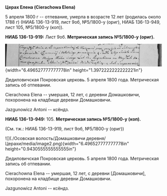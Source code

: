 **Церах Елена (Cierachowa Elena)**

5 апреля 1800 г -- отпевание, умерла в возрасте 12 лет (родилась около
1788 г) (НИАБ 136-13-919, лист 9об, №5/1800-у (ориг), НИАБ 136-13-949,
лист 105, №5/1800-у (коп)).

**НИАБ 136-13-919:** Лист 9об. **Метрическая запись №5/1800-у (ориг).**

![](./media/41b6c9ec4143b5e482e5a233d5e61004eb3996dc.png){width="6.496527777777778in"
height="1.3972222222222221in"}

Дедиловичская Покровская церковь. 5 апреля 1800 года. Метрическая запись
об отпевании.

Cierachowa Elena -- умершая, 12 лет, с деревни Домашковичи, похоронена
на кладбище деревни Домашковичи.

Jazgunowicz Antoni -- ксёндз.

**НИАБ 136-13-949:** 105. **Метрическая запись №5/1800-у (коп).**

(См. тж.: НИАБ 136-13-919, лист 9об, №5/1800-у (ориг))

![](./Осовская волость/Домашковичи деревня/Церахи/media/image2.png){width="6.496527777777778in"
height="0.9430555555555555in"}

Дедиловичская Покровская церковь. 5 апреля 1800 года. Метрическая запись
об отпевании.

Cierachowna Elena -- умершая, 12 лет, с деревни \[Домашковичи\],
похоронена на кладбище деревни Домашковичи.

Jazgunowicz Antoni -- ксёндз.
